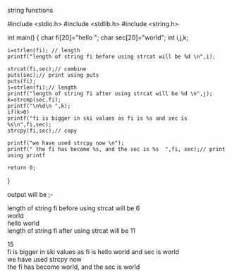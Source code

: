 string functions 

#include <stdio.h>
#include <stdlib.h>
#include <string.h>

int main()
{
    char fi[20]="hello ";
    char sec[20]="world";
    int i,j,k;
   
    i=strlen(fi); // length 
    printf("length of string fi before using strcat will be %d \n",i);
     
    strcat(fi,sec);// combine
    puts(sec);// print using puts 
    puts(fi);
    j=strlen(fi);// length 
    printf("length of string fi after using strcat will be %d \n",j);
    k=strcmp(sec,fi);
    printf("\n%d\n ",k);
    if(k>0)
    printf("fi is bigger in ski values as fi is %s and sec is %s\n",fi,sec);
    strcpy(fi,sec);// copy 
    
    printf("we have used strcpy now \n");
    printf(" the fi has become %s, and the sec is %s  ",fi, sec);// print using printf

    return 0;
}



output will be ;-

length of string fi before using strcat will be 6                                                                                                                                  
                                                 world                                                                                                                             
hello world                                                                                                                                                                        
length of string fi after using strcat will be 11                                                                                                                                  
                                                                                                                                                                                   
15                                                                                                                                                                                 
 fi is bigger in ski values as fi is hello world and sec is world                                                                                                                                
we have used strcpy now                                                                                                                                                            
 the fi has become world, and the sec is world
